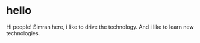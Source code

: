 # hello
Hi people!
Simran here, i like to drive the technology.
And i like to learn new technologies.

